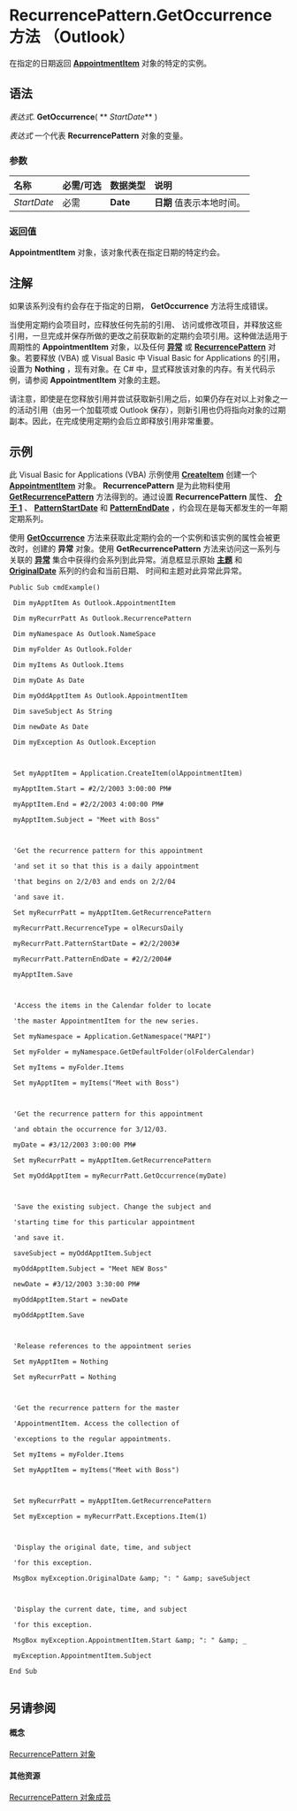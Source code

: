 
# RecurrencePattern.GetOccurrence 方法 （Outlook）

在指定的日期返回 **[AppointmentItem](204a409d-654e-27aa-643a-8344c631b82d.md)** 对象的特定的实例。


## 语法

 _表达式_. **GetOccurrence**( ** _StartDate_** )

 _表达式_ 一个代表 **RecurrencePattern** 对象的变量。


### 参数



|**名称**|**必需/可选**|**数据类型**|**说明**|
|:-----|:-----|:-----|:-----|
| _StartDate_|必需|**Date**|**日期** 值表示本地时间。|

### 返回值

 **AppointmentItem** 对象，该对象代表在指定日期的特定约会。


## 注解

如果该系列没有约会存在于指定的日期，  **GetOccurrence** 方法将生成错误。

当使用定期约会项目时，应释放任何先前的引用、 访问或修改项目，并释放这些引用，一旦完成并保存所做的更改之前获取新的定期约会项引用。这种做法适用于周期性的 **AppointmentItem** 对象，以及任何 **[异常](010552b0-9ba6-c81b-1e3a-fd6a681e5163.md)** 或 **[RecurrencePattern](36c098f7-59fb-879a-5173-ed0260d13fa4.md)** 对象。若要释放 (VBA) 或 Visual Basic 中 Visual Basic for Applications 的引用，设置为 **Nothing** ，现有对象。在 C# 中，显式释放该对象的内存。有关代码示例，请参阅 **AppointmentItem** 对象的主题。

请注意，即使是在您释放引用并尝试获取新引用之后，如果仍存在对以上对象之一的活动引用（由另一个加载项或 Outlook 保存），则新引用也仍将指向对象的过期副本。因此，在完成使用定期约会后立即释放引用非常重要。


## 示例

此 Visual Basic for Applications (VBA) 示例使用 **[CreateItem](e5fbf367-db16-5042-823e-68e6b805e612.md)** 创建一个 **[AppointmentItem](204a409d-654e-27aa-643a-8344c631b82d.md)** 对象。 **RecurrencePattern** 是为此物料使用 **[GetRecurrencePattern](a9f67c5b-a77f-4e34-e654-d12560a6dba0.md)** 方法得到的。通过设置 **RecurrencePattern** 属性、 **[介于 1](bc9b35b5-ef00-e5cf-09cc-ee8743efddcf.md)** 、 **[PatternStartDate](20c82dbd-a622-91b6-618c-7cbe8bff2ca7.md)** 和 **[PatternEndDate](0f78ea71-3d92-2d38-be10-e05ab7bcf44a.md)** ，约会现在是每天都发生的一年期定期系列。

使用 **[GetOccurrence](2a0cd7d2-d16d-7b07-eb5d-43df0bbf022f.md)** 方法来获取此定期约会的一个实例和该实例的属性会被更改时，创建的 **异常** 对象。使用 **GetRecurrencePattern** 方法来访问这一系列与关联的 **[异常](fa3b6c2e-33b0-0f04-4e60-af2c582f2caa.md)** 集合中获得约会系列到此异常。消息框显示原始 **[主题](57f0f242-6d04-175f-4ea2-25145787f5bd.md)** 和 **[OriginalDate](0777de75-b32d-fe23-03d8-bb3deb18a69e.md)** 系列的约会和当前日期、 时间和主题对此异常此异常。






```
Public Sub cmdExample() 
 
 Dim myApptItem As Outlook.AppointmentItem 
 
 Dim myRecurrPatt As Outlook.RecurrencePattern 
 
 Dim myNamespace As Outlook.NameSpace 
 
 Dim myFolder As Outlook.Folder 
 
 Dim myItems As Outlook.Items 
 
 Dim myDate As Date 
 
 Dim myOddApptItem As Outlook.AppointmentItem 
 
 Dim saveSubject As String 
 
 Dim newDate As Date 
 
 Dim myException As Outlook.Exception 
 
 
 
 Set myApptItem = Application.CreateItem(olAppointmentItem) 
 
 myApptItem.Start = #2/2/2003 3:00:00 PM# 
 
 myApptItem.End = #2/2/2003 4:00:00 PM# 
 
 myApptItem.Subject = "Meet with Boss" 
 
 
 
 'Get the recurrence pattern for this appointment 
 
 'and set it so that this is a daily appointment 
 
 'that begins on 2/2/03 and ends on 2/2/04 
 
 'and save it. 
 
 Set myRecurrPatt = myApptItem.GetRecurrencePattern 
 
 myRecurrPatt.RecurrenceType = olRecursDaily 
 
 myRecurrPatt.PatternStartDate = #2/2/2003# 
 
 myRecurrPatt.PatternEndDate = #2/2/2004# 
 
 myApptItem.Save 
 
 
 
 'Access the items in the Calendar folder to locate 
 
 'the master AppointmentItem for the new series. 
 
 Set myNamespace = Application.GetNamespace("MAPI") 
 
 Set myFolder = myNamespace.GetDefaultFolder(olFolderCalendar) 
 
 Set myItems = myFolder.Items 
 
 Set myApptItem = myItems("Meet with Boss") 
 
 
 
 'Get the recurrence pattern for this appointment 
 
 'and obtain the occurrence for 3/12/03. 
 
 myDate = #3/12/2003 3:00:00 PM# 
 
 Set myRecurrPatt = myApptItem.GetRecurrencePattern 
 
 Set myOddApptItem = myRecurrPatt.GetOccurrence(myDate) 
 
 
 
 'Save the existing subject. Change the subject and 
 
 'starting time for this particular appointment 
 
 'and save it. 
 
 saveSubject = myOddApptItem.Subject 
 
 myOddApptItem.Subject = "Meet NEW Boss" 
 
 newDate = #3/12/2003 3:30:00 PM# 
 
 myOddApptItem.Start = newDate 
 
 myOddApptItem.Save 
 
 
 
 'Release references to the appointment series 
 
 Set myApptItem = Nothing 
 
 Set myRecurrPatt = Nothing 
 
 
 
 'Get the recurrence pattern for the master 
 
 'AppointmentItem. Access the collection of 
 
 'exceptions to the regular appointments. 
 
 Set myItems = myFolder.Items 
 
 Set myApptItem = myItems("Meet with Boss") 
 
 
 
 Set myRecurrPatt = myApptItem.GetRecurrencePattern 
 
 Set myException = myRecurrPatt.Exceptions.Item(1) 
 
 
 
 'Display the original date, time, and subject 
 
 'for this exception. 
 
 MsgBox myException.OriginalDate &amp; ": " &amp; saveSubject 
 
 
 
 'Display the current date, time, and subject 
 
 'for this exception. 
 
 MsgBox myException.AppointmentItem.Start &amp; ": " &amp; _ 
 
 myException.AppointmentItem.Subject 
 
End Sub 
 

```


## 另请参阅


#### 概念


[RecurrencePattern 对象](36c098f7-59fb-879a-5173-ed0260d13fa4.md)
#### 其他资源


[RecurrencePattern 对象成员](d282fdb2-2b6d-983d-fe5f-698113d35f89.md)